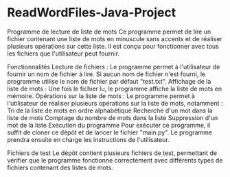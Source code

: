 # ReadWordFiles-Java-Project
Programme de lecture de liste de mots
Ce programme permet de lire un fichier contenant une liste de mots en minuscule sans accents et de réaliser plusieurs opérations sur cette liste. Il est conçu pour fonctionner avec tous les fichiers que l'utilisateur peut fournir.

Fonctionnalités
Lecture de fichiers : Le programme permet à l'utilisateur de fournir un nom de fichier à lire. Si aucun nom de fichier n'est fourni, le programme utilise le nom de fichier par défaut "test.txt".
Affichage de la liste de mots : Une fois le fichier lu, le programme affiche la liste de mots en mémoire.
Opérations sur la liste de mots : Le programme permet à l'utilisateur de réaliser plusieurs opérations sur la liste de mots, notamment :
Tri de la liste de mots en ordre alphabétique
Recherche d'un mot dans la liste de mots
Comptage du nombre de mots dans la liste
Suppression d'un mot de la liste
Exécution du programme
Pour exécuter ce programme, il suffit de cloner ce dépôt et de lancer le fichier "main.py". Le programme prendra ensuite en charge les instructions de l'utilisateur.

Fichiers de test
Le dépôt contient plusieurs fichiers de test, permettant de vérifier que le programme fonctionne correctement avec différents types de fichiers contenant des listes de mots.
